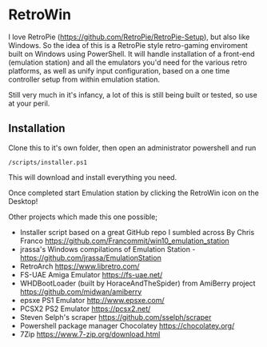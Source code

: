 # RetroWin

I love RetroPie (https://github.com/RetroPie/RetroPie-Setup), but also like Windows.  So the idea of this is a RetroPie style retro-gaming enviroment built on Windows using PowerShell.  It will handle installation of a front-end (emulation station) and all the emulators you'd need for the various retro platforms, as well as unify input configuration, based on a one time controller setup from within emulation station.

Still very much in it's infancy, a lot of this is still being built or tested, so use at your peril.  

## Installation

Clone this to it's own folder, then open an administrator powershell and run 

    /scripts/installer.ps1

This will download and install everything you need.

Once completed start Emulation station by clicking the RetroWin icon on the Desktop!

Other projects which made this one possible;

* Installer script based on a great GitHub repo I sumbled across By Chris Franco https://github.com/Francommit/win10_emulation_station
* jrassa's Windows compilations of Emulation Station - https://github.com/jrassa/EmulationStation
* RetroArch https://www.libretro.com/
* FS-UAE Amiga Emulator https://fs-uae.net/
* WHDBootLoader (built by HoraceAndTheSpider) from AmiBerry project https://github.com/midwan/amiberry
* epsxe PS1 Emulator http://www.epsxe.com/
* PCSX2 PS2 Emulator https://pcsx2.net/
* Steven Selph's scraper https://github.com/sselph/scraper
* Powershell package manager Chocolatey https://chocolatey.org/
* 7Zip https://www.7-zip.org/download.html
